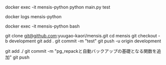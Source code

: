 docker exec -it mensis-python python main.py test

docker logs mensis-python

docker exec -it mensis-python bash


git clone git@github.com:yuugao-kaori/mensis.git
cd mensis
git checkout -b development
git add .
git commit -m "test"
git push -u origin development

git add ./
git commit -m "pg_repackと自動バックアップの基礎となる関数を追加"
git push